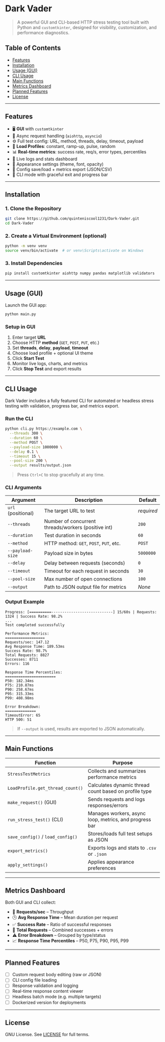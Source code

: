 # Dark Vader

> A powerful GUI and CLI-based HTTP stress testing tool built with Python and `customtkinter`, designed for visibility, customization, and performance diagnostics.

## Table of Contents

- [Features](#features)
- [Installation](#installation)
- [Usage (GUI)](#usage-gui)
- [CLI Usage](#cli-usage)
- [Main Functions](#main-functions)
- [Metrics Dashboard](#metrics-dashboard)
- [Planned Features](#planned-features)
- [License](#license)

---

## Features

- 🖥️ **GUI** with `customtkinter`
- 🔁 Async request handling (`aiohttp`, `asyncio`)
- ⚙️ Full test config: URL, method, threads, delay, timeout, payload
- 🧠 **Load Profiles**: constant, ramp-up, pulse, random
- 📊 **Real-time metrics**: success rate, req/s, error types, percentiles
- 🧪 Live logs and stats dashboard
- 🎨 Appearance settings (theme, font, opacity)
- 💾 Config save/load + metrics export (JSON/CSV)
- 🧵 CLI mode with graceful exit and progress bar

---

## Installation

### 1. Clone the Repository

```bash
git clone https://github.com/quinteniscool1231/Dark-Vader.git
cd Dark-Vader
```

### 2. Create a Virtual Environment (optional)

```bash
python -m venv venv
source venv/bin/activate  # or venv\Scripts\activate on Windows
```

### 3. Install Dependencies

```bash
pip install customtkinter aiohttp numpy pandas matplotlib validators
```

---

## Usage (GUI)

Launch the GUI app:

```bash
python main.py
```

### Setup in GUI

1. Enter target **URL**
2. Choose HTTP **method** (`GET`, `POST`, `PUT`, etc.)
3. Set **threads**, **delay**, **payload**, **timeout**
4. Choose load profile + optional UI theme
5. Click **Start Test**
6. Monitor live logs, charts, and metrics
7. Click **Stop Test** and export results

---

## CLI Usage

Dark Vader includes a fully featured CLI for automated or headless stress testing with validation, progress bar, and metrics export.

### Run the CLI

```bash
python cli.py https://example.com \
  --threads 300 \
  --duration 60 \
  --method POST \
  --payload-size 1000000 \
  --delay 0.1 \
  --timeout 15 \
  --pool-size 200 \
  --output results/output.json
```

> Press `Ctrl+C` to stop gracefully at any time.

### CLI Arguments

| Argument          | Description                                           | Default    |
|-------------------|-------------------------------------------------------|------------|
| `url` (positional)| The target URL to test                               | *required* |
| `--threads`       | Number of concurrent threads/workers (positive int)  | `200`      |
| `--duration`      | Test duration in seconds                             | `60`       |
| `--method`        | HTTP method: `GET`, `POST`, `PUT`, etc.              | `POST`     |
| `--payload-size`  | Payload size in bytes                                | `5000000`  |
| `--delay`         | Delay between requests (seconds)                     | `0`        |
| `--timeout`       | Timeout for each request in seconds                  | `30`       |
| `--pool-size`     | Max number of open connections                       | `100`      |
| `--output`        | Path to JSON output file for metrics                 | *None*     |

### Output Example

```text
Progress: [==========----------------------------] 15/60s | Requests: 1324 | Success Rate: 98.2%
...
Test completed successfully

Performance Metrics:
==================
Requests/sec: 147.12
Avg Response Time: 189.53ms
Success Rate: 98.7%
Total Requests: 8827
Successes: 8711
Errors: 116

Response Time Percentiles:
=======================
P50: 182.34ms
P75: 210.87ms
P90: 258.67ms
P95: 315.33ms
P99: 408.98ms

Error Breakdown:
==============
TimeoutError: 65
HTTP 500: 51
```

> If `--output` is used, results are exported to JSON automatically.

---

## Main Functions

| Function                     | Purpose                                                              |
|-----------------------------|----------------------------------------------------------------------|
| `StressTestMetrics`         | Collects and summarizes performance metrics                         |
| `LoadProfile.get_thread_count()` | Calculates dynamic thread count based on profile type       |
| `make_request()` (GUI)      | Sends requests and logs responses/errors                            |
| `run_stress_test()` (CLI)   | Manages workers, async loop, metrics, and progress bar              |
| `save_config()` / `load_config()` | Stores/loads full test setups as JSON                    |
| `export_metrics()`          | Exports logs and stats to `.csv` or `.json`                         |
| `apply_settings()`          | Applies appearance preferences                                      |

---

## Metrics Dashboard

Both GUI and CLI collect:

- 🔄 **Requests/sec** – Throughput
- 🕒 **Avg Response Time** – Mean duration per request
- ✅ **Success Rate** – Ratio of successful responses
- 🧮 **Total Requests** – Combined successes + errors
- ⚠️ **Error Breakdown** – Grouped by type/status
- 📈 **Response Time Percentiles** – P50, P75, P90, P95, P99

---

## Planned Features

- [ ] Custom request body editing (raw or JSON)
- [ ] CLI config file loading
- [ ] Response validation and logging
- [ ] Real-time response content viewer
- [ ] Headless batch mode (e.g. multiple targets)
- [ ] Dockerized version for deployments

---

## License

GNU License. See [LICENSE](LICENSE) for full terms.
